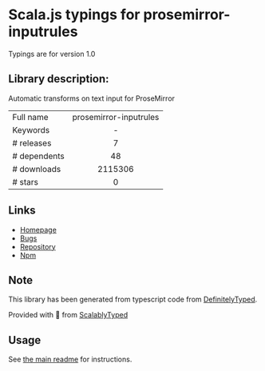 
# Scala.js typings for prosemirror-inputrules

Typings are for version 1.0

## Library description:
Automatic transforms on text input for ProseMirror

|                    |                 |
| ------------------ | :-------------: |
| Full name          | prosemirror-inputrules |
| Keywords           | - |
| # releases         | 7 |
| # dependents       | 48 |
| # downloads        | 2115306 |
| # stars            | 0 |

## Links
- [Homepage](https://github.com/prosemirror/prosemirror-inputrules#readme)
- [Bugs](https://github.com/prosemirror/prosemirror-inputrules/issues)
- [Repository](https://github.com/prosemirror/prosemirror-inputrules)
- [Npm](https://www.npmjs.com/package/prosemirror-inputrules)
    


## Note
This library has been generated from typescript code from [DefinitelyTyped](https://definitelytyped.org).

Provided with :purple_heart: from [ScalablyTyped](https://github.com/oyvindberg/ScalablyTyped)

## Usage
See [the main readme](../../readme.md) for instructions.



